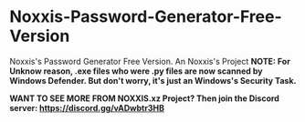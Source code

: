 # Noxxis-Password-Generator-Free-Version
Noxxis's Password Generator Free Version. An Noxxis's Project
**NOTE: For Unknow reason, .exe files who were .py files are now scanned by Windows Defender. But don't worry, it's just an Windows's Security Task.**

**WANT TO SEE MORE FROM NOXXIS.xz Project? Then join the Discord server: https://discord.gg/vADwbtr3HB**
